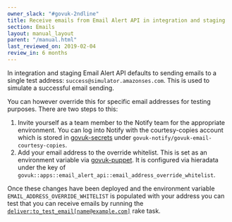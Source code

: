 ```yaml
---
owner_slack: "#govuk-2ndline"
title: Receive emails from Email Alert API in integration and staging
section: Emails
layout: manual_layout
parent: "/manual.html"
last_reviewed_on: 2019-02-04
review_in: 6 months
---
```


In integration and staging Email Alert API defaults to sending emails
to a single test address: `success@simulator.amazonses.com`. This is used to
simulate a successful email sending.

You can however override this for specific email addresses for testing
purposes. There are two steps to this:

1. Invite yourself as a team member to the Notify team for the appropriate
   environment. You can log into Notify with the courtesy-copies account
   which is stored in [govuk-secrets][] under
   `govuk-notify/govuk-email-courtesy-copies`.
2. Add your email address to the override whitelist. This is set as an
   environment variable via [govuk-puppet][]. It is configured via hieradata
   under the key of
   `govuk::apps::email_alert_api::email_address_override_whitelist`.

Once these changes have been deployed and the environment variable
`EMAIL_ADDRESS_OVERRIDE_WHITELIST` is populated with your address you can test
that you can receive emails by running the
[`deliver:to_test_email[name@example.com]`][rake-task] rake task.

[govuk-secrets]: https://github.com/alphagov/govuk-secrets
[govuk-puppet]: https://github.com/alphagov/govuk-puppet
[rake-task]: https://github.com/alphagov/email-alert-api/blob/master/lib/tasks/deliver.rake#L19
